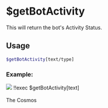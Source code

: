 # $getBotActivity <Badge type="danger" text="Premium ONLY!" vertical="middle" /> 

This will return the bot's Activity Status.

## Usage

```bash
$getBotActivity[text/type]
```

### Example:
![](https://i.imgur.com/KyYqUGU.png)
<discord-messages>
          <discord-message :bot="false" role-color="#ffcc9a" author="Member">
        !!exec $getBotActivity[text]<br><br>
          </discord-message>
          <discord-message :bot="true" role-color="#0099ff" author="Custom Command" avatar="https://media.discordapp.net/avatars/725721249652670555/781224f90c3b841ba5b40678e032f74a.webp">
        The Cosmos
        </discord-message>
</discord-messages>